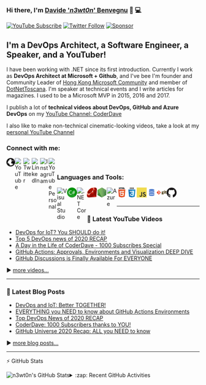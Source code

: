 ### Hi there, I'm [Davide '_n3wt0n_' Benvegnu][website] 👋 💻

[![YouTube Subscribe](https://img.shields.io/badge/YouTube_@CoderDave-SUBSCRIBE-red?logo=youtube&style=for-the-badge&logoColor=red)](https://www.youtube.com/CoderDave?sub_confirmation=1) 
[![Twitter Follow](https://img.shields.io/twitter/follow/davidebenvegnu?color=1DA1F2&logo=twitter&style=for-the-badge)](https://twitter.com/intent/follow?original_referer=https%3A%2F%2Fgithub.com%2Fdavidebenvegnu&screen_name=n3wt0n)
[![Sponsor](https://img.shields.io/badge/Sponsor%20n3wt0n-%F0%9F%92%96-pink?style=for-the-badge)](https://github.com/sponsors/n3wt0n?o=esb)

## I'm a DevOps Architect, a Software Engineer, a Speaker, and a YouTuber!

I have been working with .NET since its first introduction. Currently I work as __DevOps Architect at Microsoft + Github__, and I've bee I'm founder and Community Leader of [Hong Kong Microsoft Community](http://www.hkmsc.org) and member of [DotNetToscana](https://dotnettoscana.org). I'm speaker at technical events and I write articles for magazines. I used to be a Microsoft MVP in 2015, 2016 and 2017.

I publish a lot of __technical videos about DevOps, GitHub and Azure DevOps__ on my [YouTube Channel: CoderDave](https://youtube.com/CoderDave)

I also like to make non-technical cinematic-looking videos, take a look at my [personal YouTube Channel](https://youtube.com/DavideBenvegnu)

### Connect with me:

[<img align="left" alt="About Me" width="22px" src="https://raw.githubusercontent.com/iconic/open-iconic/master/svg/globe.svg" />][website] 
[<img align="left" alt="YouTube" width="22px" src="https://cdn.jsdelivr.net/npm/simple-icons@v3/icons/youtube.svg" />][youtube]
[<img align="left" alt="Twitter" width="22px" src="https://cdn.jsdelivr.net/npm/simple-icons@v3/icons/twitter.svg" />][twitter]
[<img align="left" alt="LinkedIn" width="22px" src="https://cdn.jsdelivr.net/npm/simple-icons@v3/icons/linkedin.svg" />][linkedin]
[<img align="left" alt="Instagram" width="22px" src="https://cdn.jsdelivr.net/npm/simple-icons@v3/icons/instagram.svg" />][instagram]
[<img align="left" alt="YouTube Personal" width="22px" src="https://cdn.jsdelivr.net/npm/simple-icons@v3/icons/youtube.svg" />][youtube-personal]
<br />

### Languages and Tools:

<img align="left" alt="Visual Studio" width="26px" src="https://visualstudio.microsoft.com/wp-content/uploads/2019/06/BrandVisualStudioWin2019-3.svg" />
<img align="left" alt="C#" width="26px" src="https://raw.githubusercontent.com/github/explore/80688e429a7d4ef2fca1e82350fe8e3517d3494d/topics/csharp/csharp.png" />
<img align="left" alt=".NET Core" width="26px" src="https://adrianwilczynski.gallerycdn.vsassets.io/extensions/adrianwilczynski/asp-net-core-switcher/2.0.2/1577043327534/Microsoft.VisualStudio.Services.Icons.Default" />
<img align="left" alt="Ruby" width="26px" src="https://raw.githubusercontent.com/github/explore/80688e429a7d4ef2fca1e82350fe8e3517d3494d/topics/ruby/ruby.png" />
<img align="left" alt="Node.js" width="26px" src="https://raw.githubusercontent.com/github/explore/80688e429a7d4ef2fca1e82350fe8e3517d3494d/topics/nodejs/nodejs.png" />
<img align="left" alt="Azure" width="26px" src="https://www.vectorlogo.zone/logos/microsoft_azure/microsoft_azure-icon.svg" />
<img align="left" alt="HTML5" width="26px" src="https://raw.githubusercontent.com/github/explore/80688e429a7d4ef2fca1e82350fe8e3517d3494d/topics/html/html.png" />
<img align="left" alt="CSS3" width="26px" src="https://raw.githubusercontent.com/github/explore/80688e429a7d4ef2fca1e82350fe8e3517d3494d/topics/css/css.png" />
<img align="left" alt="JavaScript" width="26px" src="https://raw.githubusercontent.com/github/explore/80688e429a7d4ef2fca1e82350fe8e3517d3494d/topics/javascript/javascript.png" />
<img align="left" alt="SQL" width="26px" src="https://raw.githubusercontent.com/github/explore/80688e429a7d4ef2fca1e82350fe8e3517d3494d/topics/sql/sql.png" />
<img align="left" alt="Git" width="26px" src="https://raw.githubusercontent.com/github/explore/80688e429a7d4ef2fca1e82350fe8e3517d3494d/topics/git/git.png" />
<img align="left" alt="GitHub" width="26px" src="https://raw.githubusercontent.com/github/explore/78df643247d429f6cc873026c0622819ad797942/topics/github/github.png" />

<br />
<br />

---

### 🎥 Latest YouTube Videos

<!-- YOUTUBE:START -->
- [DevOps for IoT? You SHOULD do it!](https://www.youtube.com/watch?v=LPNMlP165v4)
- [Top 5 DevOps news of 2020 RECAP](https://www.youtube.com/watch?v=3cBF7I8ecMc)
- [A Day in the Life of CoderDave - 1000 Subscribes Special](https://www.youtube.com/watch?v=5reLejN2z7Y)
- [GitHub Actions: Approvals, Environments and Visualization DEEP DIVE](https://www.youtube.com/watch?v=w_37LDOy4sI)
- [GitHub Discussions is Finally Available For EVERYONE](https://www.youtube.com/watch?v=e5PeAvzBWNI)
<!-- YOUTUBE:END -->

▶ [more videos...][youtube]

---

### 📑 Latest Blog Posts

<!-- BLOG-POST-LIST:START -->
- [DevOps and IoT: Better TOGETHER!](https://dev.to/n3wt0n/devops-and-iot-better-together-pd8)
- [EVERYTHING you NEED to know about GitHub Actions Environments](https://dev.to/n3wt0n/everything-you-need-to-know-about-github-actions-environments-9p7)
- [Top DevOps News of 2020 RECAP](https://dev.to/n3wt0n/top-devops-news-of-2020-recap-2a0p)
- [CoderDave: 1000 Subscribers thanks to YOU!](https://dev.to/n3wt0n/coderdave-1000-subscribers-thanks-to-you-19ch)
- [GitHub Universe 2020 Recap: ALL you NEED to know](https://dev.to/n3wt0n/github-universe-2020-recap-all-you-need-to-know-3img)
<!-- BLOG-POST-LIST:END -->

▶ [more blog posts...][blog]

---

:zap: GitHub Stats

<img align="left" alt="n3wt0n's GitHub Stats" src="https://github-readme-stats.vercel.app/api?username=n3wt0n&show_icons=true&hide_border=true&count_private=true" />

<details>
  <summary>:zap: Recent GitHub Activities</summary>
  
<!--START_SECTION:activity-->
1. 🎉 Merged PR [#30](https://github.com/n3wt0n/AzureWebAppSSLManager/pull/30) in [n3wt0n/AzureWebAppSSLManager](https://github.com/n3wt0n/AzureWebAppSSLManager)
<!--END_SECTION:activity-->

</details>

[website]: https://www.davidebenvegnu.com
[blog]: https://dev.to/n3wt0n
[twitter]: https://twitter.com/davidebenvegnu
[youtube]: https://www.youtube.com/CoderDave
[youtube-personal]: https://www.youtube.com/DavideBenvegnu
[linkedin]: https://linkedin.com/in/davidebenvegnu
[instagram]: https://www.instagram.com/davide.benvegnu

<!--
**n3wt0n/n3wt0n** is a ✨ _special_ ✨ repository because its `README.md` (this file) appears on your GitHub profile.

Here are some ideas to get you started:

- 🔭 I’m currently working on ...
- 🌱 I’m currently learning ...
- 👯 I’m looking to collaborate on ...
- 🤔 I’m looking for help with ...
- 💬 Ask me about ...
- 📫 How to reach me: ...
- 😄 Pronouns: ...
- ⚡ Fun fact: ...
-->

